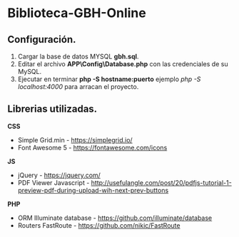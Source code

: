 # Biblioteca-GBH-Online

## Configuración.
1) Cargar la base de datos MYSQL **gbh.sql**.
2) Editar el archivo **APP\Config\Database.php** con las credenciales de su MySQL.
3) Ejecutar en terminar **php -S hostname:puerto** ejemplo *php -S localhost:4000* para arracan el proyecto.

## Librerias utilizadas.

**CSS**
- Simple Grid.min - https://simplegrid.io/
- Font Awesome 5 - https://fontawesome.com/icons

**JS**
- jQuery - https://jquery.com/
- PDF Viewer Javascript - http://usefulangle.com/post/20/pdfjs-tutorial-1-preview-pdf-during-upload-wih-next-prev-buttons

**PHP**
- ORM Illuminate database - https://github.com/illuminate/database
- Routers FastRoute - https://github.com/nikic/FastRoute
